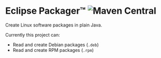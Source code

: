 # Eclipse Packager™ ![Maven Central](https://img.shields.io/maven-central/v/org.eclipse.packager/packager)

Create Linux software packages in plain Java.

Currently this project can:

* Read and create Debian packages (`.deb`)
* Read and create RPM packages (`.rpm`)
